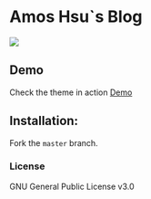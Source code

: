 # Amos Hsu`s Blog

![](https://github.com/amos-hsu.github.io)

## Demo

Check the theme in action [Demo](https://amos-hsu.github.io/)

## Installation:

Fork the ``master`` branch.

### License

GNU General Public License v3.0
